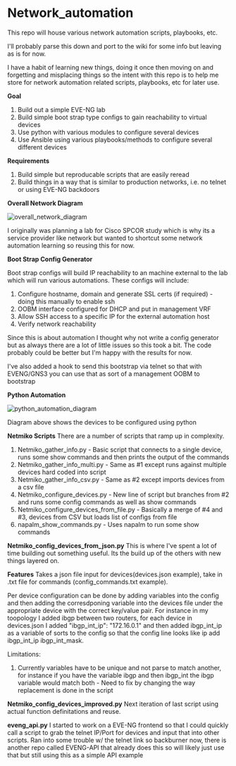 # Network_automation
This repo will house various network automation scripts, playbooks, etc.

I'll probably parse this down and port to the wiki for some info but leaving as is for now. 

I have a habit of learning new things, doing it once then moving on and forgetting and misplacing things so the intent with this repo is to help me store for network automation related scripts, playbooks, etc for later use. 

**Goal**

1. Build out a simple EVE-NG lab
2. Build simple boot strap type configs to gain reachability to virtual devices 
3. Use python with various modules to configure several devices
4. Use Ansible using various playbooks/methods to configure several different devices

**Requirements**

1. Build simple but reproducable scripts that are easily reread
2. Build things in a way that is similar to production networks, i.e. no telnet or using EVE-NG backdoors

**Overall Network Diagram**

![overall_network_diagram](https://user-images.githubusercontent.com/110405079/182412840-ec67553d-2c30-4008-85e5-c1b855d076da.PNG)

I originally was planning a lab for Cisco SPCOR study which is why its a service provider like network but wanted to shortcut some network automation learning so reusing this for now. 

**Boot Strap Config Generator**

Boot strap configs will build IP reachability to an machine external to the lab which will run various automations. These configs will include:
1. Configure hostname, domain and generate SSL certs (if required) - doing this manually to enable ssh
2. OOBM interface configured for DHCP and put in management VRF
3. Allow SSH access to a specific IP for the external automation host
4. Verify network reachability

Since this is about automation I thought why not write a config generator but as always there are a lot of little issues so this took a bit. The code probably could be better but I'm happy with the results for now. 

I've also added a hook to send this bootstrap via telnet so that with EVENG/GNS3 you can use that as sort of a management OOBM to bootstrap

**Python Automation**

![python_automation_diagram](https://user-images.githubusercontent.com/110405079/182413710-9bbd0026-b152-4cbc-8409-87d212860ab4.PNG)

Diagram above shows the devices to be configured using python

**Netmiko Scripts** 
There are a number of scripts that ramp up in complexity.

1. Netmiko_gather_info.py - Basic script that connects to a single device, runs some show commands and then prints the output of the commands
2. Netmiko_gather_info_multi.py - Same as #1 except runs against multiple devices hard coded into script
3. Netmiko_gather_info_csv.py - Same as #2 except imports devices from a csv file
4. Netmiko_configure_devices.py - New line of script but branches from #2 and runs some config commands as well as show commands
5. Netmiko_configure_devices_from_file.py - Basically a merge of #4 and #3, devices from CSV but loads list of configs from file
6. napalm_show_commands.py - Uses napalm to run some show commands

**Netmiko_config_devices_from_json.py**
This is where I've spent a lot of time building out something useful. Its the build up of the others with new things layered on. 

**Features**
Takes a json file input for devices(devices.json example), take in .txt file for commands (config_commands.txt example). 

Per device configuration can be done by adding variables into the config and then adding the corresdponing variable into the devices file under the appropriate device with the correct key/value pair. For instance in my toopology I added ibgp between two routers, for each device in devices.json I added "ibgp_int_ip": "172.16.0.1" and then added ibgp_int_ip as a variable of sorts to the config so that the config line looks like ip add ibgp_int_ip ibgp_int_mask.

Limitations:
1. Currently variables have to be unique and not parse to match another, for instance if you have the variable ibgp and then ibgp_int the ibgp variable would match both - Need to fix by changing the way replacement is done in the script

**Netmiko_config_devices_improved.py**
Next iteration of last script using actual function definitations and reuse. 

**eveng_api.py**
I started to work on a EVE-NG frontend so that I could quickly call a script to grab the telnet IP/Port for devices and input that into other scripts. Ran into some trouble w/ the telnet link so backburner now, there is another repo called EVENG-API that already does this so will likely just use that but still using this as a simple API example
